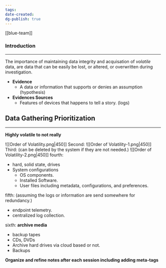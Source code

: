```yaml
---
tags: 
date-created: 
dg-publish: true
---
```

[[blue-team]]
### Introduction
---
The importance of maintaining data integrity and acquisation of _volatile_ data, are data that can be easily be lost, or altered, or overwritten during investigation.

- **Evidence**
	- A data or information that supports or denies an assumption (hypothesis)
- **Evidences Sources**
	- Features of devices that happens to tell a story. (logs)
## Data Gathering Prioritization
---
**Highly volatile to not really**

![[Order of Volatility.png|450]]
Second:
![[Order of Volatility-1.png|450]]
Third: (can be deleted by the system if they are not needed.)
![[Order of Volatility-2.png|450]]
fourth:
- hard, solid state, drives
- System configurations
	- OS components.
	- Installed Software.
	- User files including metadata, configurations, and preferences.

fifth: (assuming the logs or information are send somewhere for redundancy.)
- endpoint telemetry.
- centralized log collection.

sixth: **archive media**
- backup tapes
- CDs, DVDs
- Archive hard drives via cloud based or not.
- Backups


**Organize and refine notes after each session including adding meta-tags**

